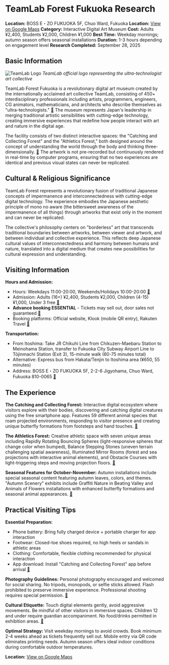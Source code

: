 # TeamLab Forest Fukuoka Research

**Location:** BOSS E・ZO FUKUOKA 5F, Chuo Ward, Fukuoka
**Location:** [View on Google Maps](https://maps.google.com/maps?q=33.5949436,130.363646)
**Category:** Interactive Digital Art Museum
**Cost:** Adults ¥2,400, Students ¥2,000, Children ¥1,000
**Best Time:** Weekday mornings; autumn season offers seasonal installations
**Duration:** 1-3 hours depending on engagement level
**Research Completed:** September 28, 2025

## Basic Information

![TeamLab Logo](https://upload.wikimedia.org/wikipedia/commons/thumb/e/e2/Teamlab_logo_RGB_color.png/250px-Teamlab_logo_RGB_color.png)
*TeamLab official logo representing the ultra-technologist art collective*

TeamLab Forest Fukuoka is a revolutionary digital art museum created by the internationally acclaimed art collective TeamLab, consisting of 450+ interdisciplinary professionals including artists, programmers, engineers, CG animators, mathematicians, and architects who describe themselves as "ultra-technologists." [🔗](https://www.teamlab.art/e/forest/) The museum represents Japan's leadership in merging traditional artistic sensibilities with cutting-edge technology, creating immersive experiences that redefine how people interact with art and nature in the digital age.

The facility consists of two distinct interactive spaces: the "Catching and Collecting Forest" and the "Athletics Forest," both designed around the concept of understanding the world through the body and thinking three-dimensionally. [🔗](https://www.teamlab.art/e/forest/) The artwork is not pre-recorded but continuously rendered in real-time by computer programs, ensuring that no two experiences are identical and previous visual states can never be replicated.

## Cultural & Religious Significance

TeamLab Forest represents a revolutionary fusion of traditional Japanese concepts of impermanence and interconnectedness with cutting-edge digital technology. The experience embodies the Japanese aesthetic principle of mono no aware (the bittersweet awareness of the impermanence of all things) through artworks that exist only in the moment and can never be replicated.

The collective's philosophy centers on "borderless" art that transcends traditional boundaries between artworks, between viewer and artwork, and between individual and collective experience. This reflects deep Japanese cultural values of interconnectedness and harmony between humans and nature, translated into a digital medium that creates new possibilities for cultural expression and understanding.

## Visiting Information

**Hours and Admission:**
- Hours: Weekdays 11:00-20:00, Weekends/Holidays 10:00-20:00 [🔗](https://www.teamlab.art/e/forest/)
- Admission: Adults (16+) ¥2,400, Students ¥2,000, Children (4-15) ¥1,000, Under 3 free [🔗](https://www.teamlab.art/e/forest/)
- **Advance booking ESSENTIAL** - Tickets may sell out, door sales not guaranteed [🔗](https://japancheapo.com/place/fukuoka-teamlab-forest-ticket/)
- Booking platforms: Official website, Klook (mobile QR entry), Rakuten Travel [🔗](https://www.klook.com/activity/51227-teamlab-forest-fukuoka/)

**Transportation:**
- From Itoshima: Take JR Chikuhi Line from Chikuzen-Maebaru Station to Meinohama Station, transfer to Fukuoka City Subway Airport Line to Tōjinmachi Station (Exit 3), 15-minute walk (60-75 minutes total)
- Alternative: Express bus from Hakata/Tenjin to Itoshima area (¥650, 55 minutes)
- Address: BOSS E・ZO FUKUOKA 5F, 2-2-6 Jigyohama, Chuo Ward, Fukuoka 810-0065 [🔗](https://itoshima-now.com/en/about/access/)

## The Experience

**The Catching and Collecting Forest:**
Interactive digital ecosystem where visitors explore with their bodies, discovering and catching digital creatures using the free smartphone app. Features 59 different animal species that roam projected environments, responding to visitor presence and creating unique butterfly formations from footsteps and hand touches. [🔗](https://en.japantravel.com/fukuoka/teamlab-forest-fukuoka/69724)

**The Athletics Forest:**
Creative athletic space with seven unique areas including Rapidly Rotating Bouncing Spheres (light-responsive spheres that change color when bumped), Balance Stepping Stones (uneven terrain challenging spatial awareness), Illuminated Mirror Rooms (forest and sea projections with interactive animal elements), and Obstacle Courses with light-triggering steps and moving projection floors. [🔗](https://en.japantravel.com/fukuoka/teamlab-forest-fukuoka/69724)

**Seasonal Features for October-November:**
Autumn installations include special seasonal content featuring autumn leaves, colors, and themes. "Autumn Scenery" exhibits include Graffiti Nature in Beating Valley and Animals of Flowers installations with enhanced butterfly formations and seasonal animal appearances. [🔗](https://www.teamlab.art/e/forest/)

## Practical Visiting Tips

**Essential Preparation:**
- Phone battery: Bring fully charged device + portable charger for app interaction
- Footwear: Closed-toe shoes required, no high heels or sandals in athletic areas
- Clothing: Comfortable, flexible clothing recommended for physical interaction
- App download: Install "Catching and Collecting Forest" app before arrival [🔗](https://en.japantravel.com/fukuoka/teamlab-forest-fukuoka/69724)

**Photography Guidelines:**
Personal photography encouraged and welcomed for social sharing. No tripods, monopods, or selfie sticks allowed. Flash prohibited to preserve immersive experience. Professional shooting requires special permission. [🔗](https://www.airial.travel/attractions/japan/fukuoka/teamlab-forest-fukuoka-UB8Y1YmC)

**Cultural Etiquette:**
Touch digital elements gently, avoid aggressive movements. Be mindful of other visitors in immersive spaces. Children 12 and under require guardian accompaniment. No food/drinks permitted in exhibition areas. [🔗](https://www.teamlab.art/e/forest/)

**Optimal Strategy:**
Visit weekday mornings to avoid crowds. Book minimum 2-4 weeks ahead as tickets frequently sell out. Mobile entry via QR code eliminates printing needs. Autumn season offers ideal indoor conditions during comfortable outdoor temperatures.

**Location:** [View on Google Maps](https://www.google.com/maps/place/teamLab+Forest+Fukuoka/@33.5944,130.3978,17z)
